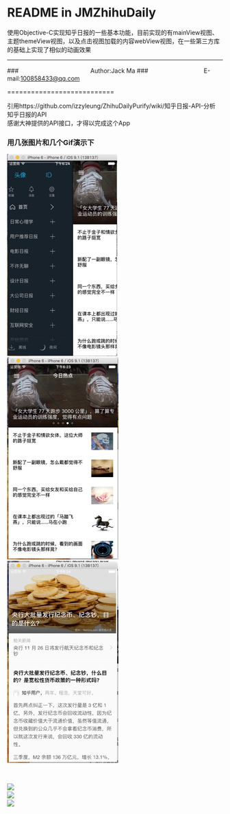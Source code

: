 README in JMZhihuDaily
===========================
使用Objective-C实现知乎日报的一些基本功能，目前实现的有mainView视图、主题themeView视图，以及点击视图加载的内容webView视图，在一些第三方库的基础上实现了相似的动画效果

****
###　　　　　　　　　　　　Author:Jack Ma
###　　　　　　　　　 E-mail:100858433@qq.com

===========================

引用https://github.com/izzyleung/ZhihuDailyPurify/wiki/知乎日报-API-分析 知乎日报的API <br>
感谢大神提供的API接口，才得以完成这个App
###		用几张图片和几个Gif演示下
![](https://github.com/Jack--Ma/JMZhihuDaily/blob/master/Pic1.png)
![](https://github.com/Jack--Ma/JMZhihuDaily/blob/master/Pic2.png)
![](https://github.com/Jack--Ma/JMZhihuDaily/blob/master/Pic3.png)

<br>

![](https://github.com/Jack--Ma/JMZhihuDaily/blob/master/Demo1.png) <br>
![](https://github.com/Jack--Ma/JMZhihuDaily/blob/master/Demo2.png) <br>
![](https://github.com/Jack--Ma/JMZhihuDaily/blob/master/Demo3.png)
